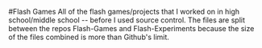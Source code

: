 #Flash Games
All of the flash games/projects that I worked on in high school/middle school -- before I used source control.
The files are split between the repos Flash-Games and Flash-Experiments because the size of the files combined is more than Github's limit.